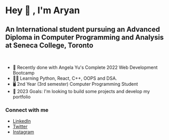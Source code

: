 # Hey 👋 , I'm Aryan 


## An International student pursuing an Advanced Diploma in Computer Programming and Analysis at Seneca College, Toronto
<br>

- 🌱 Recently done with Angela Yu's Complete 2022 Web Development Bootcamp 
- 👨‍💻 Learning Python, React, C++, OOPS and DSA.
- 🖥️ 2nd Year (3rd semester)  Computer Programming Student
- 🥅 2023 Goals: I'm looking to build some projects and develop my portfolio

### Connect with me
- [LinkedIn](https://www.linkedin.com/in/aryan-khurana-239684229/)
- [Twitter](https://twitter.com/AryanK1511)
- [Instagram](https://www.instagram.com/__aryan.khurana__/)
